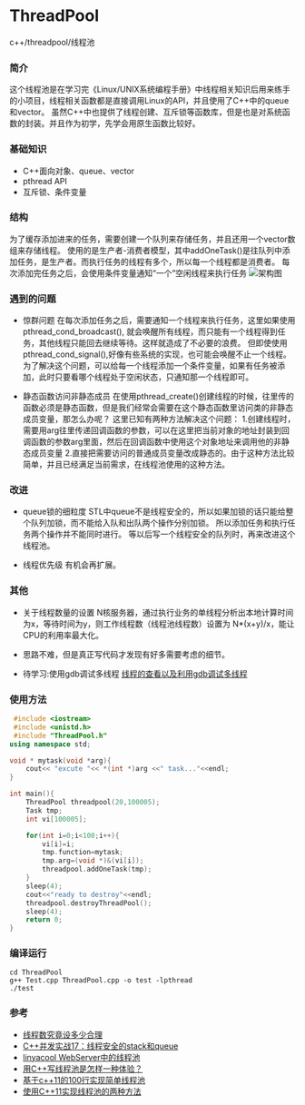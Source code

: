 # ThreadPool
c++/threadpool/线程池

### 简介
这个线程池是在学习完《Linux/UNIX系统编程手册》中线程相关知识后用来练手的小项目，线程相关函数都是直接调用Linux的API，并且使用了C++中的queue和vector。
虽然C++中也提供了线程创建、互斥锁等函数库，但是也是对系统函数的封装。并且作为初学，先学会用原生函数比较好。

### 基础知识
* C++面向对象、queue、vector
* pthread API
* 互斥锁、条件变量

### 结构
为了缓存添加进来的任务，需要创建一个队列来存储任务，并且还用一个vector数组来存储线程。
使用的是生产者-消费者模型，其中addOneTask()是往队列中添加任务，是生产者。而执行任务的线程有多个，所以每一个线程都是消费者。
每次添加完任务之后，会使用条件变量通知“一个”空闲线程来执行任务
![架构图](https://i.loli.net/2019/06/08/5cfb92147394049618.png)

### 遇到的问题
* 惊群问题
在每次添加任务之后，需要通知一个线程来执行任务，这里如果使用pthread_cond_broadcast(),
就会唤醒所有线程，而只能有一个线程得到任务，其他线程只能回去继续等待。这样就造成了不必要的浪费。
但即使使用pthread_cond_signal(),好像有些系统的实现，也可能会唤醒不止一个线程。
为了解决这个问题，可以给每一个线程添加一个条件变量，如果有任务被添加，此时只要看哪个线程处于空闲状态，只通知那一个线程即可。

* 静态函数访问非静态成员
在使用pthread_create()创建线程的时候，往里传的函数必须是静态函数，但是我们经常会需要在这个静态函数里访问类的非静态成员变量，那怎么办呢？
这里已知有两种方法解决这个问题：
1.创建线程时，需要用arg往里传递回调函数的参数，可以在这里把当前对象的地址封装到回调函数的参数arg里面，然后在回调函数中使用这个对象地址来调用他的非静态成员变量
2.直接把需要访问的普通成员变量改成静态的。由于这种方法比较简单，并且已经满足当前需求，在线程池使用的这种方法。

### 改进
* queue锁的细粒度
STL中queue不是线程安全的，所以如果加锁的话只能给整个队列加锁，而不能给入队和出队两个操作分别加锁。
所以添加任务和执行任务两个操作并不能同时进行。
等以后写一个线程安全的队列时，再来改进这个线程池。

* 线程优先级
有机会再扩展。

### 其他
* 关于线程数量的设置
N核服务器，通过执行业务的单线程分析出本地计算时间为x，等待时间为y，则工作线程数（线程池线程数）设置为 N*(x+y)/x，能让CPU的利用率最大化。

* 思路不难，但是真正写代码才发现有好多需要考虑的细节。

* 待学习:使用gdb调试多线程
[线程的查看以及利用gdb调试多线程](https://blog.csdn.net/zhangye3017/article/details/80382496)

### 使用方法
```cpp
 #include <iostream>
 #include <unistd.h>
 #include "ThreadPool.h"
using namespace std;

void * mytask(void *arg){
    cout<< "excute "<< *(int *)arg <<" task..."<<endl;
}

int main(){
    ThreadPool threadpool(20,100005);
    Task tmp;
    int vi[100005];

    for(int i=0;i<100;i++){
        vi[i]=i;
        tmp.function=mytask;
        tmp.arg=(void *)&(vi[i]);
        threadpool.addOneTask(tmp);
    }
    sleep(4);
    cout<<"ready to destroy"<<endl;
    threadpool.destroyThreadPool();
    sleep(4);
    return 0;
}
```

### 编译运行
```shell
cd ThreadPool
g++ Test.cpp ThreadPool.cpp -o test -lpthread
./test
```

### 参考
* [线程数究竟设多少合理](https://blog.csdn.net/u010942020/article/details/52299281)
* [C++并发实战17：线程安全的stack和queue](https://blog.csdn.net/liuxuejiang158blog/article/details/17523477)
* [linyacool WebServer中的线程池](https://github.com/linyacool/WebServer/tree/master/WebServer)
* [用C++写线程池是怎样一种体验？](https://www.zhihu.com/question/27908489)
* [基于c++11的100行实现简单线程池](https://blog.csdn.net/gcola007/article/details/78750220)
* [使用C++11实现线程池的两种方法](https://blog.csdn.net/liushengxi_root/article/details/83932654)
